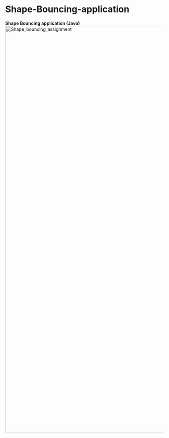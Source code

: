 # Shape-Bouncing-application

<b>Shape Bouncing application (Java)</b>
<img width="1294" alt="Shape_bouncing_assignment" src="https://github.com/user-attachments/assets/fc471e3d-4b0f-41c6-bcff-7433601a55d6">
